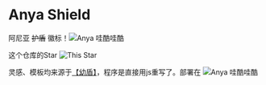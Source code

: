 # Anya Shield

阿尼亚 ~~护盾~~ 徽标！![Anya 哇酷哇酷](https://anya.215213344.xyz/?text=%E5%93%87%E9%85%B7%E5%93%87%E9%85%B7&img=https://i.imgur.com/MIbS0oV.jpg)

这个仓库的Star ![This Star](https://anya.215213344.xyz/?repo=ChenYFan/AnyaShield)

灵感、模板均来源于[【幼盾】](https://github.com/RimoChan/unv-shield)，程序是直接用js重写了。部署在 ![Anya 哇酷哇酷](https://anya.215213344.xyz/?text=CloudFlareWorker上)